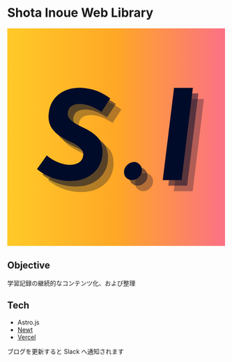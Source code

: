 # Shota Inoue Web Library

![イメージ](/public/portfolio-favicon.png)

## Objective

学習記録の継続的なコンテンツ化、および整理

## Tech

- Astro.js
- [Newt](https://app.newt.so/si-library/apps)
- [Vercel](https://vercel.com/dashboard)

ブログを更新すると Slack へ通知されます
